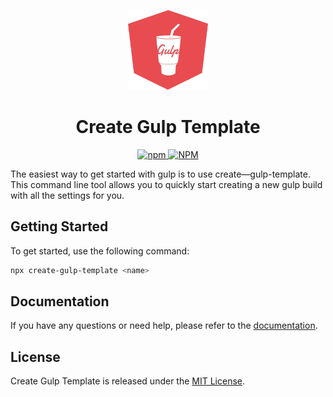 <p align="center">
  <img src="./assets/logo.svg" alt="Create Gulp Template logo" width="128" height="128">
  <h1 align="center">Create Gulp Template</h1>
</p>
<p align="center">
    <a aria-label="NPM version" href="https://www.npmjs.com/package/create-gulp-template">
      <img alt="npm" src="https://img.shields.io/npm/v/create-gulp-template?color=%23d34a47">
    </a>
    <a aria-label="License" href="https://github.com/UrijHoruzij/create-gulp-template/LICENSE.md">
      <img alt="NPM" src="https://img.shields.io/npm/l/create-gulp-template?color=%23d34a47">
    </a>
  </p>

The easiest way to get started with gulp is to use create—gulp-template. This command line tool allows you to quickly start creating a new gulp build with all the settings for you.

## Getting Started

To get started, use the following command:

```bash
npx create-gulp-template <name>
```

## Documentation

If you have any questions or need help, please refer to the [documentation](https://urijhoruzij.github.io/create-gulp-template).

## License

Create Gulp Template is released under the [MIT License](https://github.com/UrijHoruzij/create-gulp-template/LICENSE.md).
